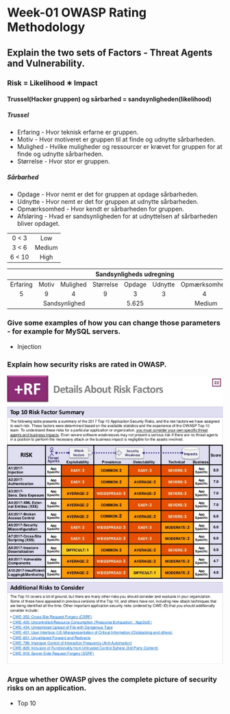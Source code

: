 # Week-01 OWASP Rating Methodology


## Explain the two sets of Factors - Threat Agents and Vulnerability.
### Risk = Likelihood ∗ Impact

#### Trussel(Hacker gruppen) og sårbarhed = sandsynligheden(likelihood)
##### Trussel
* Erfaring - Hvor teknisk erfarne er gruppen.
* Motiv - Hvor motiveret er gruppen til at finde og udnytte sårbarheden.
* Mulighed - Hvilke muligheder og ressourcer er krævet for gruppen for at finde og udnytte sårbarheden.
* Størrelse - Hvor stor er gruppen.

##### Sårbarhed
* Opdage - Hvor nemt er det for gruppen at opdage sårbarheden.
* Udnytte - Hvor nemt er det for gruppen at udnytte sårbarheden.
* Opmærksomhed - Hvor kendt er sårbarheden for gruppen.
* Afsløring - Hvad er sandsynligheden for at udnyttelsen af sårbarheden bliver opdaget.

<table align="center">
    <tbody>
        <tr>
            <td align="center">0 < 3</td>
            <td align="center">Low</td>
        </tr>
        <tr>
            <td align="center">3 < 6</td>
            <td align="center">Medium</td>
        </tr>
        <tr>
            <td align="center">6 < 10</td>
            <td align="center">High</td>
        </tr>
    </tbody>
</table>

<table align="center">
    <thead>
        <tr>
            <th align="center", colspan="8">Sandsynligheds udregning</th>
        </tr>
    </thead>
    <tbody>
        <tr>
            <td align="center">Erfaring</td>
            <td align="center">Motiv</td>
            <td align="center">Mulighed</td>
            <td align="center">Størrelse</td>
            <td align="center">Opdage</td>
            <td align="center">Udnytte</td>
            <td align="center">Opmærksomhed</td>
            <td align="center">Afsløring</td>
        </tr>
        <tr>
            <td align="center">5</td>
            <td align="center">9</td>
            <td align="center">4</td>
            <td align="center">9</td>
            <td align="center">3</td>
            <td align="center">3</td>
            <td align="center">4</td>
            <td align="center">8</td>
        </tr>
        <tr>
            <td align="center", colspan="4" >Sandsynlighed</td>
            <td align="center">5.625</td>
            <td align="center", colspan="3" >Medium</td>
        </tr>
    </tbody>
</table>

### Give some examples of how you can change those parameters - for example for MySQL servers.
* Injection

### Explain how security risks are rated in OWASP.
![alt text](owasp.jpg)

### Argue whether OWASP gives the complete picture of security risks on an application.
* Top 10